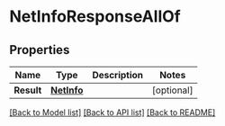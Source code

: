 # NetInfoResponseAllOf

## Properties

Name | Type | Description | Notes
------------ | ------------- | ------------- | -------------
**Result** | [**NetInfo**](NetInfo.md) |  | [optional] 

[[Back to Model list]](../README.md#documentation-for-models) [[Back to API list]](../README.md#documentation-for-api-endpoints) [[Back to README]](../README.md)


